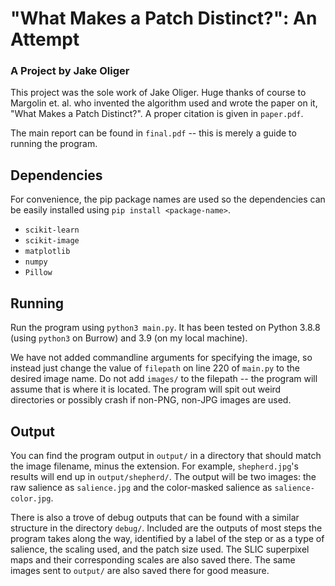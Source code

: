 # "What Makes a Patch Distinct?": An Attempt

### A Project by Jake Oliger

This project was the sole work of Jake Oliger. Huge thanks of course to Margolin et. al. who invented the algorithm used and wrote the paper on it, "What Makes a Patch Distinct?". A proper citation is given in `paper.pdf`.

The main report can be found in `final.pdf` -- this is merely a guide to running the program.

## Dependencies

For convenience, the pip package names are used so the dependencies can be easily installed using `pip install <package-name>`.

- `scikit-learn`
- `scikit-image`
- `matplotlib`
- `numpy`
- `Pillow`

## Running

Run the program using `python3 main.py`. It has been tested on Python 3.8.8 (using `python3` on Burrow) and 3.9 (on my local machine).

We have not added commandline arguments for specifying the image, so instead just change the value of `filepath` on line 220 of `main.py` to the desired image name. Do not add `images/` to the filepath -- the program will assume that is where it is located. The program will spit out weird directories or possibly crash if non-PNG, non-JPG images are used.

## Output

You can find the program output in `output/` in a directory that should match the image filename, minus the extension. For example, `shepherd.jpg`'s results will end up in `output/shepherd/`. The output will be two images: the raw salience as `salience.jpg` and the color-masked salience as `salience-color.jpg`.

There is also a trove of debug outputs that can be found with a similar structure in the directory `debug/`. Included are the outputs of most steps the program takes along the way, identified by a label of the step or as a type of salience, the scaling used, and the patch size used. The SLIC superpixel maps and their corresponding scales are also saved there. The same images sent to `output/` are also saved there for good measure.